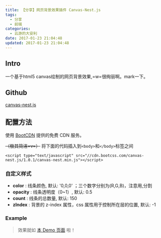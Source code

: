 ```yaml
---
title: 【分享】网页背景效果插件 Canvas-Nest.js
tags:
  - 分享
  - 前端
categories:
  - 云游的大安利
date: 2017-01-23 21:04:48
updated: 2017-01-23 21:04:48
---
```


## Intro

一个基于html5 canvas绘制的网页背景效果,=w=很绚丽啊。mark一下。

## Github 

[canvas-nest.js](https://github.com/hustcc/canvas-nest.js)

<!-- more -->

## 配置方法

使用 [BootCDN](http://www.bootcdn.cn/) 提供的免费 CDN 服务。

<del>（极其简洁=v=）</del>
将下面的代码插入到`<body>`和`</body>`标签之间

```
<script type="text/javascript" src="//cdn.bootcss.com/canvas-nest.js/1.0.1/canvas-nest.min.js"></script>
```

### 自定义样式

- **color** : 线条颜色, 默认: '0,0,0' ；三个数字分别为(R,G,B)，注意用,分割
- **opacity** : 线条透明度（0~1）, 默认: 0.5
- **count** : 线条的总数量, 默认: 150
- **zIndex** : 背景的 z-index 属性，css 属性用于控制所在层的位置, 默认: -1

### Example

<script type="text/javascript" color="0,0,255" opacity='0.7' zIndex="-2" count="99" src="//cdn.bootcss.com/canvas-nest.js/1.0.1/canvas-nest.min.js"></script>

> 效果就如 [本 Demo 页面](http://www.yunyoujun.cn/lab/demo/demo-canvas-nest-js/) 啦！